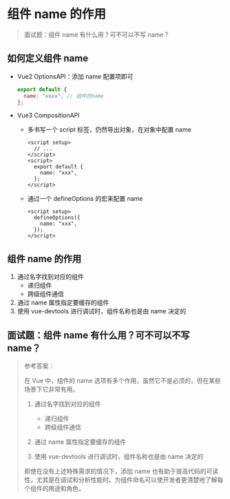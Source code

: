 # 组件 name 的作用

> 面试题：组件 name 有什么用？可不可以不写 name？

## **如何定义组件 name**

- Vue2 OptionsAPI：添加 name 配置项即可

  ```js
  export default {
    name: "xxxx", // 组件的name
  };
  ```

- Vue3 CompositionAPI

  - 多书写一个 script 标签，仍然导出对象，在对象中配置 name

    ```vue
    <script setup>
      // ...
    </script>
    <script>
      export default {
        name: "xxx",
      };
    </script>
    ```

  - 通过一个 defineOptions 的宏来配置 name

    ```vue
    <script setup>
      defineOptions({
        name: "xxx",
      });
    </script>
    ```

## **组件 name 的作用**

1. 通过名字找到对应的组件
   - 递归组件
   - 跨级组件通信
2. 通过 name 属性指定要缓存的组件
3. 使用 vue-devtools 进行调试时，组件名称也是由 name 决定的

## <bqp>面试题：组件 name 有什么用？可不可以不写 name？</bqp>

> 参考答案：
>
> 在 Vue 中，组件的 name 选项有多个作用，虽然它不是必须的，但在某些场景下它非常有用。
>
> 1.  通过名字找到对应的组件
>
>     - 递归组件
>     - 跨级组件通信
>
> 2.  通过 name 属性指定要缓存的组件
> 3.  使用 vue-devtools 进行调试时，组件名称也是由 name 决定的
>
> 即使在没有上述特殊需求的情况下，添加 name 也有助于提高代码的可读性，尤其是在调试和分析性能时。为组件命名可以使开发者更清楚地了解每个组件的用途和角色。
